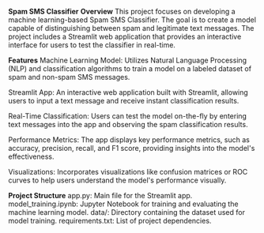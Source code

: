 **Spam SMS Classifier**
**Overview**
This project focuses on developing a machine learning-based Spam SMS Classifier. The goal is to create a model capable of distinguishing between spam and legitimate text messages. 
The project includes a Streamlit web application that provides an interactive interface for users to test the classifier in real-time.

**Features**
Machine Learning Model: Utilizes Natural Language Processing (NLP) and classification algorithms to train a model on a labeled dataset of spam and non-spam SMS messages.

Streamlit App: An interactive web application built with Streamlit, allowing users to input a text message and receive instant classification results.

Real-Time Classification: Users can test the model on-the-fly by entering text messages into the app and observing the spam classification results.

Performance Metrics: The app displays key performance metrics, such as accuracy, precision, recall, and F1 score, providing insights into the model's effectiveness.

Visualizations: Incorporates visualizations like confusion matrices or ROC curves to help users understand the model's performance visually.

**Project Structure**
app.py: Main file for the Streamlit app.
model_training.ipynb: Jupyter Notebook for training and evaluating the machine learning model.
data/: Directory containing the dataset used for model training.
requirements.txt: List of project dependencies.
